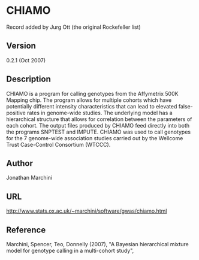 # CHIAMO
Record added by Jurg Ott (the original Rockefeller list)

## Version
0.2.1 (Oct 2007)

## Description
CHIAMO is a program for calling genotypes from the Affymetrix 500K Mapping chip. The program allows for multiple cohorts which have potentially different intensity characteristics that can lead to elevated false-positive rates in genome-wide studies. The underlying model has a hierarchical structure that allows for correlation between the parameters of each cohort. The output files produced by CHIAMO feed directly into both the programs SNPTEST and IMPUTE. CHIAMO was used to call genotypes for the 7 genome-wide association studies carried out by the Wellcome Trust Case-Control Consortium (WTCCC).

## Author
Jonathan Marchini

## URL
http://www.stats.ox.ac.uk/~marchini/software/gwas/chiamo.html

## Reference
Marchini, Spencer, Teo, Donnelly (2007), "A Bayesian hierarchical mixture model for genotype calling in a multi-cohort study",